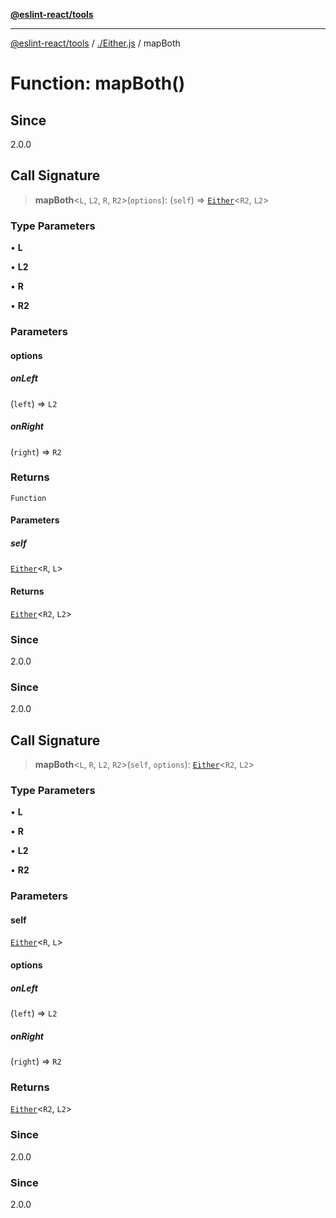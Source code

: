 [**@eslint-react/tools**](../../README.md)

***

[@eslint-react/tools](../../README.md) / [./Either.js](../README.md) / mapBoth

# Function: mapBoth()

## Since

2.0.0

## Call Signature

> **mapBoth**\<`L`, `L2`, `R`, `R2`\>(`options`): (`self`) => [`Either`](../type-aliases/Either.md)\<`R2`, `L2`\>

### Type Parameters

• **L**

• **L2**

• **R**

• **R2**

### Parameters

#### options

##### onLeft

(`left`) => `L2`

##### onRight

(`right`) => `R2`

### Returns

`Function`

#### Parameters

##### self

[`Either`](../type-aliases/Either.md)\<`R`, `L`\>

#### Returns

[`Either`](../type-aliases/Either.md)\<`R2`, `L2`\>

### Since

2.0.0

### Since

2.0.0

## Call Signature

> **mapBoth**\<`L`, `R`, `L2`, `R2`\>(`self`, `options`): [`Either`](../type-aliases/Either.md)\<`R2`, `L2`\>

### Type Parameters

• **L**

• **R**

• **L2**

• **R2**

### Parameters

#### self

[`Either`](../type-aliases/Either.md)\<`R`, `L`\>

#### options

##### onLeft

(`left`) => `L2`

##### onRight

(`right`) => `R2`

### Returns

[`Either`](../type-aliases/Either.md)\<`R2`, `L2`\>

### Since

2.0.0

### Since

2.0.0
